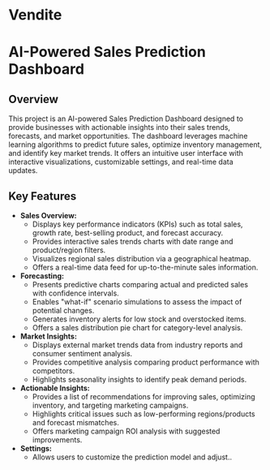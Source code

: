 # Vendite
# AI-Powered Sales Prediction Dashboard

## Overview

This project is an AI-powered Sales Prediction Dashboard designed to provide businesses with actionable insights into their sales trends, forecasts, and market opportunities. The dashboard leverages machine learning algorithms to predict future sales, optimize inventory management, and identify key market trends. It offers an intuitive user interface with interactive visualizations, customizable settings, and real-time data updates.

## Key Features

*   **Sales Overview:**
    *   Displays key performance indicators (KPIs) such as total sales, growth rate, best-selling product, and forecast accuracy.
    *   Provides interactive sales trends charts with date range and product/region filters.
    *   Visualizes regional sales distribution via a geographical heatmap.
    *   Offers a real-time data feed for up-to-the-minute sales information.
*   **Forecasting:**
    *   Presents predictive charts comparing actual and predicted sales with confidence intervals.
    *   Enables "what-if" scenario simulations to assess the impact of potential changes.
    *   Generates inventory alerts for low stock and overstocked items.
    *   Offers a sales distribution pie chart for category-level analysis.
*   **Market Insights:**
    *   Displays external market trends data from industry reports and consumer sentiment analysis.
    *   Provides competitive analysis comparing product performance with competitors.
    *   Highlights seasonality insights to identify peak demand periods.
*   **Actionable Insights:**
    *   Provides a list of recommendations for improving sales, optimizing inventory, and targeting marketing campaigns.
    *   Highlights critical issues such as low-performing regions/products and forecast mismatches.
    *   Offers marketing campaign ROI analysis with suggested improvements.
*   **Settings:**
    *   Allows users to customize the prediction model and adjust..
